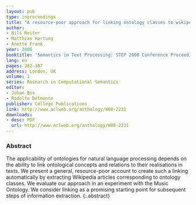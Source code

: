 ```yaml
---
layout: pub
type: inproceedings
title: "A resource-poor approach for linking ontology classes to wikipedia articles"
author:
- Nils Reiter
- Matthias Hartung
- Anette Frank
year: 2008
booktitle: "Semantics in Text Processing: STEP 2008 Conference Proceedings"
lang: en
pages: 382-387
address: London, UK
volume: 1
series: Research in Computational Semantics
editor:
- Johan Bos
- Rodolfo Delmonte
publisher: College Publications
link: http://www.aclweb.org/anthology/W08-2231
downloads:
- desc: PDF
  url: http://www.aclweb.org/anthology/W08-2231
---
```


### Abstract
The applicability of ontologies for natural language processing depends on the ability to link ontological concepts and relations to their realisations in texts. We present a general, resource-poor account to create such a linking automatically by extracting Wikipedia articles corresponding to ontology classes. We evaluate our approach in an experiment with the Music Ontology. We consider linking as a promising starting point for subsequent steps of information extraction.
{:.abstract}
